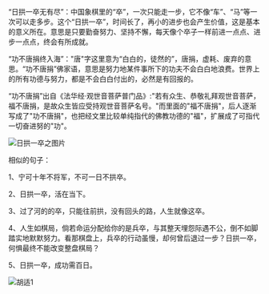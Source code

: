 “日拱一卒无有尽”：中国象棋里的“卒”，一次只能走一步，它不像“车”、“马”等一次可以走多步。这个“日拱一卒”，时间长了，再小的进步也会产生价值，这是基本的意义所在。意思是只要勤奋努力、坚持不懈，每天像个卒子一样前进一点点、进步一点点，终会有所成就。

“功不唐捐终入海”："唐"字这里意为“白白的，徒然的”，唐捐，虚耗、废弃的意思。“功不唐捐”佛家语，意思是努力地某件事所下的功夫不会白白地浪费。世界上的所有功德与努力，都是不会白白付出的，必然是有回报的。

“功不唐捐”出自《法华经·观世音菩萨普门品》:"若有众生、恭敬礼拜观世音菩萨，福不唐捐，是故众生皆应受持观世音菩萨名号。"而里面的"福不唐捐"，后人逐渐写成了"功不唐捐"，也把经文里比较单纯指代的佛教功德的"福"，扩展成了可指代一切奋进努的"功"。

![日拱一卒之图片](https://github.com/sinocam2023/sinocam2023.github.io/assets/162824303/b14741df-fb8a-47fc-aa79-5b4d4ebc6dca)

相似的句子：

1、宁可十年不将军，不可一日不拱卒。

2、日拱一卒，活在当下。

3、过了河的的卒，只能往前拱，没有回头的路，人生就像这卒。

4、人生如棋局，倘若命运分配给你的是兵卒，与其整天埋怨际遇不公，倒不如脚踏实地默默努力。看那棋盘上，兵卒的行动虽慢，却何曾后退过一步？日拱一卒，何惧最终不能改变整盘棋局？

5、日拱一卒，成功需百日。

![胡适1](https://github.com/sinocam2023/sinocam2023.github.io/assets/162824303/b399744b-d3b2-4c2a-9936-57691bd8feab)


